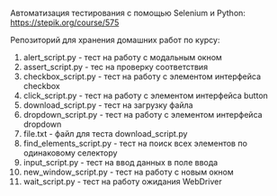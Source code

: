 Автоматизация тестирования с помощью Selenium и Python: https://stepik.org/course/575

Репозиторий для хранения домашних работ по курсу:

1.  alert_script.py - тест на работу с модальным окном
2.  assert_script.py - тес на проверку соответствия
3.  checkbox_script.py - тест на работу с элементом интерфейса checkbox
4.  click_script.py - тест на работу с элементом интерфейса button
5.  download_script.py - тест на загрузку файла
6.  dropdown_script.py - тест на работу с элементом интерфейса dropdown
7.  file.txt - файл для теста download_script.py
8.  find_elements_script.py - тест на поиск всех элементов по одинаковому селектору
9.  input_script.py - тест на ввод данных в поле ввода
10. new_window_script.py - тест на работу с новым окном
11. wait_script.py - тест на работу ожидания WebDriver
